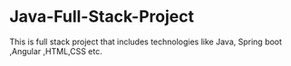 # Java-Full-Stack-Project
This is full stack project that includes technologies like Java, Spring boot ,Angular ,HTML,CSS  etc.
